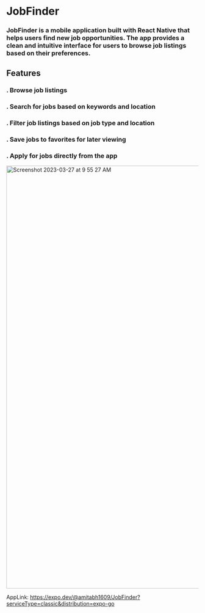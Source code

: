 # JobFinder

<h3>JobFinder is a mobile application built with React Native that helps users find new job opportunities. The app provides a clean and intuitive interface for users to browse job listings based on their preferences.</h3>

<h2>Features</h2>
<h3>. Browse job listings</h3>
<h3>. Search for jobs based on keywords and location</h3>
<h3>. Filter job listings based on job type and location</h3>
<h3>. Save jobs to favorites for later viewing</h3>
<h3>. Apply for jobs directly from the app</h3>

<img width="1108" alt="Screenshot 2023-03-27 at 9 55 27 AM" src="https://user-images.githubusercontent.com/73311217/227840867-8679e81c-4ffd-404d-b3f2-7f8cbee94e32.png">


AppLink: https://expo.dev/@amitabh1609/JobFinder?serviceType=classic&distribution=expo-go
